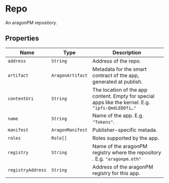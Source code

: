 # Repo

An aragonPM repository.

## Properties

| Name              | Type             | Description                                                                                       |
| ----------------- | ---------------- | ------------------------------------------------------------------------------------------------- |
| `address`         | `String`         | Address of the repo.                                                                              |
| `artifact`        | `AragonArtifact` | Metadata for the smart contract of the app, generated at publish.                                 |
| `contentUri`      | `String`         | The location of the app content. Empty for special apps like the kernel. E.g. `"ipfs:QmdLEDDfi…"` |
| `name`            | `String`         | Name of the app. E.g. `"Tokens"`.                                                                 |
| `manifest`        | `AragonManifest` | Publisher-specific metada.                                                                        |
| `roles`           | `Role[]`         | Roles supported by the app.                                                                       |
| `registry`        | `String`         | Name of the aragonPM registry where the repository . E.g. `"aragonpm.eth"`                        |
| `registryAddress` | `String`         | Address of the aragonPM registry for this app.                                                    |
